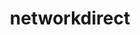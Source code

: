 ---
title: "networkdirect"
layout: cache
categories: [package, develop]
meta: {"compilers": ["msvc@19.39.33523"], "num_specs": 2, "num_specs_by_stack": {"root": 2, "windows-vis": 2}, "oss": ["windows10.0.20348"], "platforms": ["windows"], "stacks": ["root", "windows-vis"], "targets": ["x86_64"], "versions": ["2.0"]}
spec_details: [{"compiler": "msvc@19.39.33523", "hash": "r4v4ipqwef3vr75mvqf3zvxv5xj4ghyy", "os": "windows10.0.20348", "platform": "windows", "size": "-", "stacks": ["root", "windows-vis"], "target": "x86_64", "variants": ["build_system=msbuild", "patches:=634919d,a68558d,d530376"], "versions": ["2.0"]}, {"compiler": "msvc@19.39.33523", "hash": "v2vej4g36jniy5fvkvrrweu4lyihjmbg", "os": "windows10.0.20348", "platform": "windows", "size": "-", "stacks": ["root", "windows-vis"], "target": "x86_64", "variants": ["build_system=msbuild", "patches:=634919d,a68558d,d530376"], "versions": ["2.0"]}]
---
